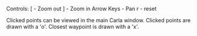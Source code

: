 Controls:
    [ - Zoom out
    ] - Zoom in
    Arrow Keys - Pan
    r - reset


Clicked points can be viewed in the main Carla window. Clicked points are drawn with a 'o'. Closest waypoint is drawn with a 'x'.